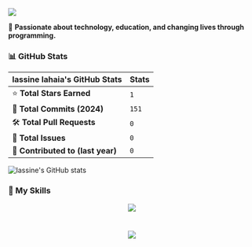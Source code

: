 <img src="https://readme-typing-svg.herokuapp.com/?font=Righteous&size=35&center=true&vCenter=true&width=500&height=70&duration=4000&lines=Hello!+👋;+My+name+is+Iassine+Iahaia!" />


🚀 **Passionate about technology, education, and changing lives through programming.**

### 📊 GitHub Stats

| **Iassine Iahaia's GitHub Stats**      | **Stats**               |
|-----------------------------------------|-------------------------|
| ⭐ **Total Stars Earned**               | `1`                     |
| 📜 **Total Commits (2024)**            | `151`                   |
| 🛠️ **Total Pull Requests**              | `0`                     |
| 🐛 **Total Issues**                     | `0`                     |
| 🌟 **Contributed to (last year)**      | `0`                     |

![Iassine's GitHub stats](https://github-readme-stats.vercel.app/api?username=IassineIahaia&show_icons=true&theme=radical)

### 🔧 My Skills

<div align="center">
  <img src="https://skillicons.dev/icons?i=react,html,sass,python,electron,wordpress,javascript" />
</div>

<h1 align="center">
<img src="https://readme-typing-svg.herokuapp.com/?font=Righteous&size=35&center=true&vCenter=true&width=500&height=70&duration=4000&lines=thank+you+for+your+attention!;" />
</h1>
